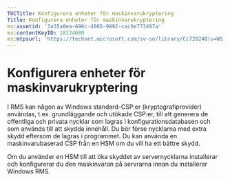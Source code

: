 ```yaml
---
TOCTitle: Konfigurera enheter för maskinvarukryptering
Title: Konfigurera enheter för maskinvarukryptering
ms:assetid: '3a35a8ea-696c-4005-9892-cac6e773497a'
ms:contentKeyID: 18124680
ms:mtpsurl: 'https://technet.microsoft.com/sv-se/library/Cc720248(v=WS.10)'
---
```


Konfigurera enheter för maskinvarukryptering
============================================

I RMS kan någon av Windows standard-CSP:er (kryptografiprovider) användas, t.ex. grundläggande och utökade CSP:er, till att generera de offentliga och privata nycklar som lagras i konfigurationsdatabasen och som används till att skydda innehåll. Du bör förse nycklarna med extra skydd eftersom de lagras i programmet. Du kan använda en maskinvarubaserad CSP från en HSM om du vill ha ett bättre skydd.

Om du använder en HSM till att öka skyddet av servernycklarna installerar och konfigurerar du den maskinvaran på servrarna innan du installerar Windows RMS.
